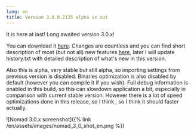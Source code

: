 ```yaml
---
lang: en
title: Version 3.0.0.2135 alpha is out
---
```

It is here at last! Long awaited version 3.0.x!

You can download it [here](/en/downloads). Changes are countless and you can find short description of most (but not all) new features [here](https://groups.google.com/d/msg/nomad-net/8lzFUR6G4zY/KIX_SKwxEokJ), later I will update history.txt with detailed description of what's new in this version.

Also this is alpha, very stable but still alpha, so importing settings from previous version is disabled. Binaries optimization is also disabled by default (however you can compile it if you wish). Full debug information is enabled in this build, so this can slowdown application a bit, especially in comparison with current stable version. However there is a lot of speed optimizations done in this release, so I think , so I think it should faster actually.

![Nomad 3.0.x screenshot]({% link /en/assets/images/nomad_3_0_shot_en.png %})

